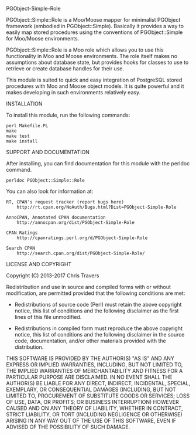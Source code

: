 PGObject-Simple-Role

PGObject::Simple::Role is a Moo/Moose mapper for minimalist PGObject framework 
(embodied in PGObject::Simple).  Basically it provides a way to easily map 
stored procedures using the conventions of PGObject::Simple for Moo/Moose 
environments.

PGObject::Simple::Role is a Moo role which allows you to use this functionality
in Moo and Moose environments.  The role itself makes no assumptions about 
database state, but provides hooks for classes to use to retrieve or create
database handles for their use.

This module is suited to quick and easy integration of PostgreSQL stored
procedures with Moo and Moose object models.  It is quite powerful and it makes
developing in such environments relatively easy.

INSTALLATION

To install this module, run the following commands:

	perl Makefile.PL
	make
	make test
	make install

SUPPORT AND DOCUMENTATION

After installing, you can find documentation for this module with the
perldoc command.

    perldoc PGObject::Simple::Role

You can also look for information at:

    RT, CPAN's request tracker (report bugs here)
        http://rt.cpan.org/NoAuth/Bugs.html?Dist=PGObject-Simple-Role

    AnnoCPAN, Annotated CPAN documentation
        http://annocpan.org/dist/PGObject-Simple-Role

    CPAN Ratings
        http://cpanratings.perl.org/d/PGObject-Simple-Role

    Search CPAN
        http://search.cpan.org/dist/PGObject-Simple-Role/


LICENSE AND COPYRIGHT

Copyright (C) 2013-2017 Chris Travers

Redistribution and use in source and compiled forms with or without 
modification, are permitted provided that the following conditions are met:

*  Redistributions of source code (Perl) must retain the above
   copyright notice, this list of conditions and the following disclaimer as the
   first lines of this file unmodified.

*  Redistributions in compiled form must reproduce the above copyright
   notice, this list of conditions and the following disclaimer in the
   source code, documentation, and/or other materials provided with the 
   distribution.

THIS SOFTWARE IS PROVIDED BY THE AUTHOR(S) "AS IS" AND
ANY EXPRESS OR IMPLIED WARRANTIES, INCLUDING, BUT NOT LIMITED TO, THE IMPLIED
WARRANTIES OF MERCHANTABILITY AND FITNESS FOR A PARTICULAR PURPOSE ARE
DISCLAIMED. IN NO EVENT SHALL THE AUTHOR(S) BE LIABLE FOR
ANY DIRECT, INDIRECT, INCIDENTAL, SPECIAL, EXEMPLARY, OR CONSEQUENTIAL DAMAGES
(INCLUDING, BUT NOT LIMITED TO, PROCUREMENT OF SUBSTITUTE GOODS OR SERVICES;
LOSS OF USE, DATA, OR PROFITS; OR BUSINESS INTERRUPTION) HOWEVER CAUSED AND ON
ANY THEORY OF LIABILITY, WHETHER IN CONTRACT, STRICT LIABILITY, OR TORT
(INCLUDING NEGLIGENCE OR OTHERWISE) ARISING IN ANY WAY OUT OF THE USE OF THIS
SOFTWARE, EVEN IF ADVISED OF THE POSSIBILITY OF SUCH DAMAGE.
